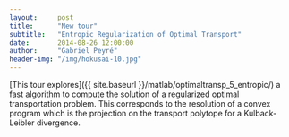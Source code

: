 ```yaml
---
layout:     post
title:      "New tour"
subtitle:   "Entropic Regularization of Optimal Transport"
date:       2014-08-26 12:00:00
author:     "Gabriel Peyré"
header-img: "/img/hokusai-10.jpg"
---
```


[This tour explores]({{ site.baseurl }}/matlab/optimaltransp_5_entropic/) a fast algorithm to compute the solution of a regularized optimal transportation problem. This corresponds to the resolution of a convex program which is the projection on the transport polytope for a Kulback-Leibler divergence.
